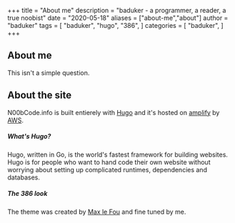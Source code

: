 +++
title = "About me"
description = "baduker - a programmer, a reader, a true noobist"
date = "2020-05-18"
aliases = ["about-me","about"]
author = "baduker"
tags = [
    "baduker",
    "hugo",
    "386",
]
categories = [
    "baduker",
]
+++

## About me

This isn't a simple question.

## About the site

N00bCode.info is built entierely with [Hugo](https://gohugo.io/) and it's hosted on [amplify](https://aws.amazon.com/amplify/) by [AWS](https://aws.amazon.com/).

##### What's Hugo?

Hugo, written in Go, is the world's fastest framework for building websites. Hugo is for people who want to hand code their own website without worrying about setting up complicated runtimes, dependencies and databases.


##### The 386 look

The theme was created by [Max le Fou](https://gitlab.com/maxlefou/hugo.386) and fine tuned by me.
